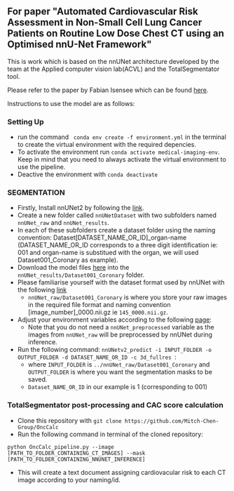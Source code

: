 ## **For paper "Automated Cardiovascular Risk Assessment in Non-Small Cell Lung Cancer Patients on Routine Low Dose Chest CT using an Optimised nnU-Net Framework"**

This is work which is based on the nnUNet architecture developed by the team at the Applied computer vision lab(ACVL) and the TotalSegmentator tool. 

Please refer to the paper by Fabian Isensee which can be found [here](https://www.nature.com/articles/s41592-020-01008-z).

Instructions to use the model are as follows:
### Setting Up
  * run the command `
    conda env create -f environment.yml` in the terminal to create the virtual environment with the required depencies.
  * To activate the environment run `conda activate medical-imaging-env`. Keep in mind that you need to always activate the virtual environment to use the pipeline.
  * Deactive the environment with `conda deactivate`

### SEGMENTATION
  * Firstly, Install nnUNet2 by following the [link](https://github.com/MIC-DKFZ/nnUNet/blob/master/documentation/installation_instructions.md).
  * Create a new folder called `nnUNetDataset` with two subfolders named `nnUNet_raw` and `nnUNet_results`.
  * In each of these subfolders create a dataset folder using the naming convention: Dataset[DATASET_NAME_OR_ID]_organ-name (DATASET_NAME_OR_ID corresponds to a three digit identification ie: 001 and organ-name is substitued with the organ, we will used Dataset001_Coronary as example).
  * Download the model files [here](https://huggingface.co/Yinka-anifowose/OncCalc/tree/main) into the `nnUNet_results/Dataset001_Coronary` folder.
  * Please familiarise yourself with the dataset format used by nnUNet with the following [link](https://github.com/MIC-DKFZ/nnUNet/blob/master/documentation/setting_up_paths.md)
    * `nnUNet_raw/Dataset001_Coronary` is where you store your raw images in the required file format and naming convention [image_number]_0000.nii.gz ie `145_0000.nii.gz`.
  * Adjust your environment variables according to the following [page](https://github.com/MIC-DKFZ/nnUNet/blob/master/documentation/set_environment_variables.md):
    * Note that you do not need a `nnUNet_preprocessed` variable as the images from `nnUNet_raw` will be preprocessed by nnUNet during inference.
  * Run the following command: `nnUNetv2_predict -i INPUT_FOLDER -o OUTPUT_FOLDER -d DATASET_NAME_OR_ID -c 3d_fullres `:
    * where `INPUT_FOLDER` is `../nnUNet_raw/Dataset001_Coronary` and `OUTPUT_FOLDER` is where you want the segmentation masks to be saved.
    * `Dataset_NAME_OR_ID` in our example is 1 (corresponding to 001)
### TotalSegmentator post-processing and CAC score calculation
  * Clone this repository with `git clone https://github.com/Mitch-Chen-Group/OncCalc`
  * Run the following command in terminal of the cloned repository:
   ```
   python OncCalc_pipeline.py --image [PATH_TO_FOLDER_CONTAINING_CT_IMAGES] --mask [PATH_TO_FOLDER_CONTAINING_NNUNET_INFERENCE]
   ```
  * This will create a text document assigning cardiovacular risk to each CT image according to your naming/id.
      

